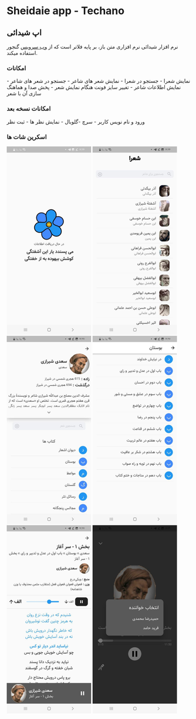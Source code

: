 # Sheidaie app - Techano

## اپ شیدائی

نرم افزار شیدائی نرم افزاری متن باز، بر پایه فلاتر است که از [وب سرویس](https://github.com/ganjoor/GanjoorService/) گنجور استفاده میکند.
### امکانات

نمایش شعرا - جستجو در شعرا - نمایش شعر های شاعر - جستجو در شعر های شاعر - نمایش اطلاعات شاعر - تغییر سایز فونت هنگام نمایش شعر - پخش صدا و هماهنگ سازی آن با شعر

### امکانات نسخه بعد

ورود و نام نویس کاربر - سرچ -گلوبال - نمایش نظر ها - ثبت نظر

### اسکرین شات ها
<div>
<img src="img/1.jpeg" height="512px"/>
<img src="img/2.jpeg" height="512px"/>
<img src="img/3.jpeg" height="512px"/>
<img src="img/4.jpeg" height="512px"/>
<img src="img/5.jpeg" height="512px"/>
<img src="img/6.jpeg" height="512px"/>
</div>
